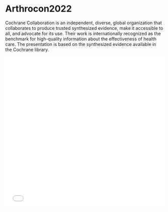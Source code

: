 # Arthrocon2022

Cochrane Collaboration  is an independent, diverse, global organization that collaborates to produce trusted synthesized evidence, make it accessible to all, and advocate for its use. Their work is internationally recognized as the benchmark for high-quality information about the effectiveness of health care.
The presentation is based on the synthesized evidence available in the Cochrane library.


<embed src="image/arthrocon.pdf" width="100%" height="480px" type="application/pdf" />

